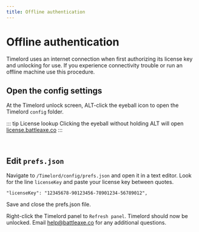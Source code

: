 ```yaml
---
title: Offline authentication
---
```


# Offline authentication

Timelord uses an internet connection when first authorizing its license key and unlocking for use. If you experience connectivity trouble or run an offline machine use this procedure.

## Open the config settings

<Screenshot 
    url="/timelord/offline-auth-icon.png" 
    alt="click icon" 
    width="214px"
    right
 />
At the Timelord unlock screen, ALT-click the eyeball icon to open the Timelord `config` folder.

::: tip License lookup
Clicking the eyeball without holding ALT will open [license.battleaxe.co](https://license.battleaxe.co/)
:::

<br />

## Edit `prefs.json`

<Screenshot 
    url="/timelord/offline-auth-nav.png" 
    alt="Render" 
    left
 />
 
Navigate to `/Timelord/config/prefs.json` and open it in a text editor. Look for the line `licenseKey` and paste your license key between quotes.
```
"licenseKey": "12345678-90123456-78901234-56789012",
```

<Screenshot 
    url="/timelord/offline-auth-config.png" 
    alt="config" 
    center
 />

Save and close the prefs.json file.

Right-click the Timelord panel to `Refresh panel`. Timelord should now be unlocked. Email help@battleaxe.co for any additional questions.